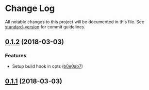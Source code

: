 # Change Log

All notable changes to this project will be documented in this file. See [standard-version](https://github.com/conventional-changelog/standard-version) for commit guidelines.

<a name="0.1.2"></a>
## [0.1.2](https://github.com/mannyyang/player-dashboard/compare/v0.1.1...v0.1.2) (2018-03-03)


### Features

* Setup build hook in opts ([b0e0ab7](https://github.com/mannyyang/player-dashboard/commit/b0e0ab7))



<a name="0.1.1"></a>
## [0.1.1](https://github.com/mannyyang/player-dashboard/compare/v0.1.0...v0.1.1) (2018-03-03)
